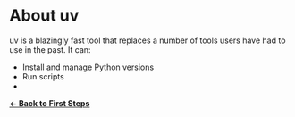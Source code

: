 # About uv
uv is a blazingly fast tool that replaces a number of tools users have had to use in the past. It can:

* Install and manage Python versions
* Run scripts
* 

**[← Back to First Steps](first-steps.md)**
